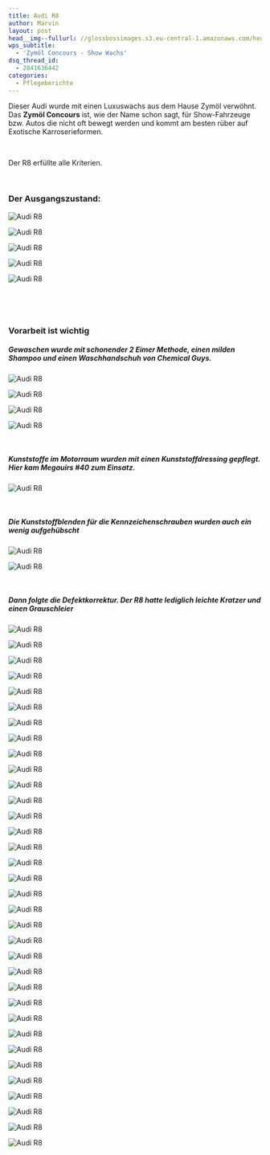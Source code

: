 ```yaml
---
title: Audi R8
author: Marvin
layout: post
head__img--fullurl: //glossbossimages.s3.eu-central-1.amazonaws.com/headerimg/audir8.jpg
wps_subtitle:
  - 'Zymöl Concours - Show Wachs'
dsq_thread_id:
  - 2841636442
categories:
  - Pflegeberichte
---
```

Dieser Audi wurde mit einen Luxuswachs aus dem Hause Zymöl verwöhnt. Das **Zymöl Concours** ist, wie der Name schon sagt, für Show-Fahrzeuge bzw. Autos die nicht oft bewegt werden und kommt am besten rüber auf Exotische Karroserieformen.

&nbsp;

Der R8 erfüllte alle Kriterien.

&nbsp;

### Der Ausgangszustand:

![Audi R8](//glossbossimages.s3.eu-central-1.amazonaws.com/marvin/audir8schwarz/IMG_5895.jpg)

![Audi R8](//glossbossimages.s3.eu-central-1.amazonaws.com/marvin/audir8schwarz/IMG_5898.jpg)

![Audi R8](//glossbossimages.s3.eu-central-1.amazonaws.com/marvin/audir8schwarz/IMG_5899.jpg)

![Audi R8](//glossbossimages.s3.eu-central-1.amazonaws.com/marvin/audir8schwarz/IMG_5900.jpg)

![Audi R8](//glossbossimages.s3.eu-central-1.amazonaws.com/marvin/audir8schwarz/IMG_5901.jpg)

&nbsp;

&nbsp;

### Vorarbeit ist wichtig

##### Gewaschen wurde mit schonender 2 Eimer Methode, einen milden Shampoo und einen Waschhandschuh von Chemical Guys.

![Audi R8](//glossbossimages.s3.eu-central-1.amazonaws.com/marvin/audir8schwarz/IMG_5904.jpg)

![Audi R8](//glossbossimages.s3.eu-central-1.amazonaws.com/marvin/audir8schwarz/IMG_5905.jpg)

![Audi R8](//glossbossimages.s3.eu-central-1.amazonaws.com/marvin/audir8schwarz/IMG_5908.jpg)

![Audi R8](//glossbossimages.s3.eu-central-1.amazonaws.com/marvin/audir8schwarz/IMG_5912.jpg)

&nbsp;

##### Kunststoffe im Motorraum wurden mit einen Kunststoffdressing gepflegt. Hier kam Megauirs #40 zum Einsatz.

![Audi R8](//glossbossimages.s3.eu-central-1.amazonaws.com/marvin/audir8schwarz/IMG_5913.jpg)

&nbsp;

##### Die Kunststoffblenden für die Kennzeichenschrauben wurden auch ein wenig aufgehübscht

![Audi R8](//glossbossimages.s3.eu-central-1.amazonaws.com/marvin/audir8schwarz/IMG_5918.jpg)

![Audi R8](//glossbossimages.s3.eu-central-1.amazonaws.com/marvin/audir8schwarz/IMG_5919.jpg)

&nbsp;

##### Dann folgte die Defektkorrektur. Der R8 hatte lediglich leichte Kratzer und einen Grauschleier

![Audi R8](//glossbossimages.s3.eu-central-1.amazonaws.com/marvin/audir8schwarz/IMG_5921.jpg)

![Audi R8](//glossbossimages.s3.eu-central-1.amazonaws.com/marvin/audir8schwarz/IMG_5923.jpg)

![Audi R8](//glossbossimages.s3.eu-central-1.amazonaws.com/marvin/audir8schwarz/IMG_5924.jpg)

![Audi R8](//glossbossimages.s3.eu-central-1.amazonaws.com/marvin/audir8schwarz/IMG_5925.jpg)

![Audi R8](//glossbossimages.s3.eu-central-1.amazonaws.com/marvin/audir8schwarz/IMG_5930.jpg)

![Audi R8](//glossbossimages.s3.eu-central-1.amazonaws.com/marvin/audir8schwarz/IMG_5937.jpg)

![Audi R8](//glossbossimages.s3.eu-central-1.amazonaws.com/marvin/audir8schwarz/IMG_5940.jpg)

![Audi R8](//glossbossimages.s3.eu-central-1.amazonaws.com/marvin/audir8schwarz/IMG_5942.jpg)

![Audi R8](//glossbossimages.s3.eu-central-1.amazonaws.com/marvin/audir8schwarz/IMG_5943.jpg)

![Audi R8](//glossbossimages.s3.eu-central-1.amazonaws.com/marvin/audir8schwarz/IMG_5944.jpg)

![Audi R8](//glossbossimages.s3.eu-central-1.amazonaws.com/marvin/audir8schwarz/IMG_5945.jpg)

![Audi R8](//glossbossimages.s3.eu-central-1.amazonaws.com/marvin/audir8schwarz/IMG_5961.jpg)

![Audi R8](//glossbossimages.s3.eu-central-1.amazonaws.com/marvin/audir8schwarz/IMG_5963.jpg)

![Audi R8](//glossbossimages.s3.eu-central-1.amazonaws.com/marvin/audir8schwarz/IMG_5964.jpg)

![Audi R8](//glossbossimages.s3.eu-central-1.amazonaws.com/marvin/audir8schwarz/IMG_5966.jpg)

![Audi R8](//glossbossimages.s3.eu-central-1.amazonaws.com/marvin/audir8schwarz/IMG_5967.jpg)

![Audi R8](//glossbossimages.s3.eu-central-1.amazonaws.com/marvin/audir8schwarz/IMG_5969.jpg)

![Audi R8](//glossbossimages.s3.eu-central-1.amazonaws.com/marvin/audir8schwarz/IMG_5971.jpg)

![Audi R8](//glossbossimages.s3.eu-central-1.amazonaws.com/marvin/audir8schwarz/IMG_5972.jpg)

![Audi R8](//glossbossimages.s3.eu-central-1.amazonaws.com/marvin/audir8schwarz/IMG_5974.jpg)

![Audi R8](//glossbossimages.s3.eu-central-1.amazonaws.com/marvin/audir8schwarz/IMG_5978.jpg)

![Audi R8](//glossbossimages.s3.eu-central-1.amazonaws.com/marvin/audir8schwarz/IMG_5983.jpg)

![Audi R8](//glossbossimages.s3.eu-central-1.amazonaws.com/marvin/audir8schwarz/IMG_5985.jpg)

![Audi R8](//glossbossimages.s3.eu-central-1.amazonaws.com/marvin/audir8schwarz/IMG_5994.jpg)

![Audi R8](//glossbossimages.s3.eu-central-1.amazonaws.com/marvin/audir8schwarz/IMG_5994_1.jpg)

![Audi R8](//glossbossimages.s3.eu-central-1.amazonaws.com/marvin/audir8schwarz/IMG_5997.jpg)

![Audi R8](//glossbossimages.s3.eu-central-1.amazonaws.com/marvin/audir8schwarz/IMG_6005.jpg)

![Audi R8](//glossbossimages.s3.eu-central-1.amazonaws.com/marvin/audir8schwarz/IMG_6011.jpg)

![Audi R8](//glossbossimages.s3.eu-central-1.amazonaws.com/marvin/audir8schwarz/IMG_6013.jpg)

![Audi R8](//glossbossimages.s3.eu-central-1.amazonaws.com/marvin/audir8schwarz/IMG_6016.jpg)

![Audi R8](//glossbossimages.s3.eu-central-1.amazonaws.com/marvin/audir8schwarz/IMG_6020.jpg)

![Audi R8](//glossbossimages.s3.eu-central-1.amazonaws.com/marvin/audir8schwarz/IMG_6025.jpg)

![Audi R8](//glossbossimages.s3.eu-central-1.amazonaws.com/marvin/audir8schwarz/IMG_6026.jpg)

![Audi R8](//glossbossimages.s3.eu-central-1.amazonaws.com/marvin/audir8schwarz/IMG_6033.jpg)
